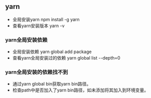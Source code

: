 ## yarn
- 全局安装yarn  npm install -g yarn
- 查看yarn安装版本  yarn -v
### yarn全局安装依赖
- 全局安装依赖  yarn global add package
- 查看yarn全局安装过的依赖  yarn global list --depth=0
### yarn全局安装的依赖找不到
- 通过yarn global bin获取yarn bin路径。
- 检查path中是否加入了yarn bin路径，如未添加将其加入到环境变量。